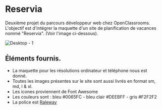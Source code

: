 # Reservia
Deuxième projet du parcours développeur web chez OpenClassrooms. 
L'objectif est d'intégrer la maquette d'un site de planification de vacances nommé "Reservia".
(Voir l'image ci-dessous).

![Desktop - 1](https://user-images.githubusercontent.com/19226844/110243787-2fc39e00-7f5c-11eb-997b-a33280f2b527.png)

## Éléments fournis.
* La maquette pour les résolutions ordinateur et téléphone nous est donné.
* Toutes les images présentes sur le site sont aussi livrés en format sm, md, l & xl.
* Les icones proviennent de Font Awesome
* Les couleurs sont : bleu #0065FC - bleu clair #DEEBFF - gris #F2F2F2
* La police est [Raleway](https://fonts.google.com/specimen/Raleway?preview.text_type=custom)
